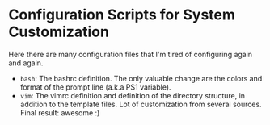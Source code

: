 Configuration Scripts for System Customization
==============================================

Here there are many configuration files that I'm tired 
of configuring again and again.

+ `bash`: The bashrc definition. The only valuable change are the colors and format of the prompt line (a.k.a PS1 variable).
+ `vim`: The vimrc definition and definition of the directory structure, in addition to the template files. Lot of customization from several sources. Final result: awesome :)

